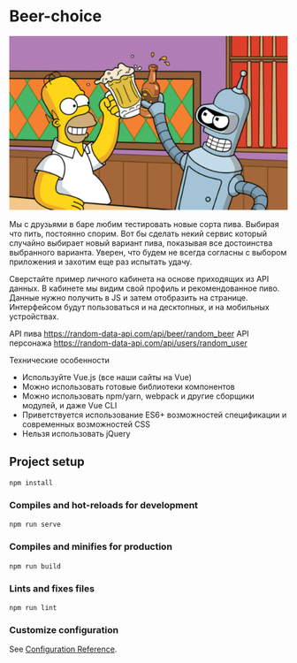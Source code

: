 # Beer-choice
![beer](./src/assets/readme_img.png)

Мы с друзьями в баре любим тестировать новые сорта пива. Выбирая что пить, постоянно спорим. Вот бы сделать некий сервис который случайно выбирает новый вариант пива, показывая все достоинства выбранного варианта. Уверен, что будем не всегда согласны с выбором приложения и захотим еще раз испытать удачу.

Сверстайте пример личного кабинета на основе приходящих из API данных. В кабинете мы видим свой профиль и рекомендованное пиво. Данные нужно получить в JS и затем отобразить на странице. Интерфейсом будут пользоваться и на десктопных, и на мобильных устройствах.

API пива https://random-data-api.com/api/beer/random_beer
API персонажа https://random-data-api.com/api/users/random_user

Технические особенности

- Используйте Vue.js (все наши сайты на Vue)
- Можно использовать готовые библиотеки компонентов
- Можно использовать npm/yarn, webpack и другие сборщики модулей, и даже Vue CLI
- Приветствуется использование ES6+ возможностей спецификации и современных возможностей CSS
- Нельзя использовать jQuery


## Project setup
```
npm install
```

### Compiles and hot-reloads for development
```
npm run serve
```

### Compiles and minifies for production
```
npm run build
```

### Lints and fixes files
```
npm run lint
```

### Customize configuration
See [Configuration Reference](https://cli.vuejs.org/config/).
